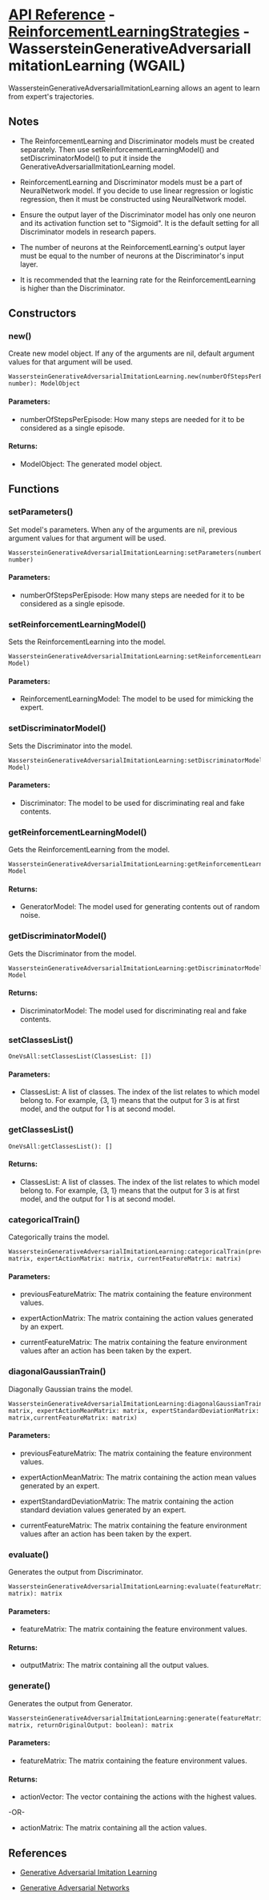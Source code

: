 # [API Reference](../../API.md) - [ReinforcementLearningStrategies](../ReinforcementLearningStrategies.md) - WassersteinGenerativeAdversarialImitationLearning (WGAIL)

WassersteinGenerativeAdversarialImitationLearning allows an agent to learn from expert's trajectories.

## Notes

* The ReinforcementLearning and Discriminator models must be created separately. Then use setReinforcementLearningModel() and setDiscriminatorModel() to put it inside the GenerativeAdversarialImitationLearning model.

* ReinforcementLearning and Discriminator models must be a part of NeuralNetwork model. If you decide to use linear regression or logistic regression, then it must be constructed using NeuralNetwork model. 

* Ensure the output layer of the Discriminator model has only one neuron and its activation function set to "Sigmoid". It is the default setting for all Discriminator models in research papers.

* The number of neurons at the ReinforcementLearning's output layer must be equal to the number of neurons at the Discriminator's input layer.

* It is recommended that the learning rate for the ReinforcementLearning is higher than the Discriminator.

## Constructors

### new()

Create new model object. If any of the arguments are nil, default argument values for that argument will be used.

```
WassersteinGenerativeAdversarialImitationLearning.new(numberOfStepsPerEpisode: number): ModelObject
```

#### Parameters:

* numberOfStepsPerEpisode: How many steps are needed for it to be considered as a single episode.

#### Returns:

* ModelObject: The generated model object.

## Functions

### setParameters()

Set model's parameters. When any of the arguments are nil, previous argument values for that argument will be used.

```
WassersteinGenerativeAdversarialImitationLearning:setParameters(numberOfStepsPerEpisode: number)
```

#### Parameters:

* numberOfStepsPerEpisode: How many steps are needed for it to be considered as a single episode.

### setReinforcementLearningModel()

Sets the ReinforcementLearning into the model. 

```
WassersteinGenerativeAdversarialImitationLearning:setReinforcementLearningModel(ReinforcementLearningModel: Model)
```

#### Parameters:

* ReinforcementLearningModel: The model to be used for mimicking the expert.

### setDiscriminatorModel()

Sets the Discriminator into the model. 

```
WassersteinGenerativeAdversarialImitationLearning:setDiscriminatorModel(DiscriminatorModel: Model)
```

#### Parameters:

* Discriminator: The model to be used for discriminating real and fake contents.

### getReinforcementLearningModel()

Gets the ReinforcementLearning from the model. 

```
WassersteinGenerativeAdversarialImitationLearning:getReinforcementLearningModel(): Model
```

#### Returns:

* GeneratorModel: The model used for generating contents out of random noise.

### getDiscriminatorModel()

Gets the Discriminator from the model. 

```
WassersteinGenerativeAdversarialImitationLearning:getDiscriminatorModel(): Model
```

#### Returns:

* DiscriminatorModel: The model used for discriminating real and fake contents.

### setClassesList()

```
OneVsAll:setClassesList(ClassesList: [])
```

#### Parameters:

* ClassesList: A list of classes. The index of the list relates to which model belong to. For example, {3, 1} means that the output for 3 is at first model, and the output for 1 is at second model.

### getClassesList()

```
OneVsAll:getClassesList(): []
```

#### Returns:

* ClassesList: A list of classes. The index of the list relates to which model belong to. For example, {3, 1} means that the output for 3 is at first model, and the output for 1 is at second model.

### categoricalTrain()

Categorically trains the model.

```
WassersteinGenerativeAdversarialImitationLearning:categoricalTrain(previousFeatureMatrix: matrix, expertActionMatrix: matrix, currentFeatureMatrix: matrix)
```

#### Parameters:

* previousFeatureMatrix: The matrix containing the feature environment values.

* expertActionMatrix: The matrix containing the action values generated by an expert.

* currentFeatureMatrix: The matrix containing the feature environment values after an action has been taken by the expert.

### diagonalGaussianTrain()

Diagonally Gaussian trains the model.

```
WassersteinGenerativeAdversarialImitationLearning:diagonalGaussianTrain(previousFeatureMatrix: matrix, expertActionMeanMatrix: matrix, expertStandardDeviationMatrix: matrix,currentFeatureMatrix: matrix)
```

#### Parameters:

* previousFeatureMatrix: The matrix containing the feature environment values.

* expertActionMeanMatrix: The matrix containing the action mean values generated by an expert.
  
* expertStandardDeviationMatrix: The matrix containing the action standard deviation values generated by an expert.

* currentFeatureMatrix: The matrix containing the feature environment values after an action has been taken by the expert.

### evaluate()

Generates the output from Discriminator.

```
WassersteinGenerativeAdversarialImitationLearning:evaluate(featureMatrix: matrix): matrix
```

#### Parameters:

* featureMatrix: The matrix containing the feature environment values.

#### Returns:

* outputMatrix: The matrix containing all the output values.

### generate()

Generates the output from Generator.

```
WassersteinGenerativeAdversarialImitationLearning:generate(featureMatrix: matrix, returnOriginalOutput: boolean): matrix 
```

#### Parameters:

* featureMatrix: The matrix containing the feature environment values.

#### Returns:

* actionVector: The vector containing the actions with the highest values.

-OR-

* actionMatrix: The matrix containing all the action values.

## References

* [Generative Adversarial Imitation Learning](https://arxiv.org/abs/1606.03476)

* [Generative Adversarial Networks](https://arxiv.org/abs/1406.2661)
